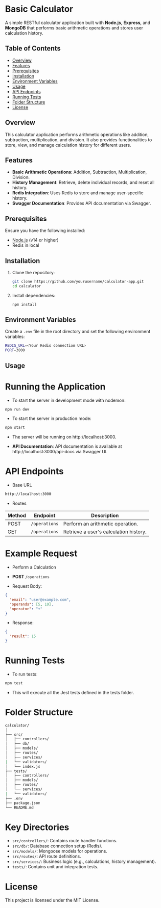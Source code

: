 # Basic Calculator 

A simple RESTful calculator application built with **Node.js**, **Express**, and **MongoDB** that performs basic arithmetic operations and stores user calculation history.

## Table of Contents

- [Overview](#overview)
- [Features](#features)
- [Prerequisites](#prerequisites)
- [Installation](#installation)
- [Environment Variables](#environment-variables)
- [Usage](#usage)
- [API Endpoints](#api-endpoints)
- [Running Tests](#running-tests)
- [Folder Structure](#folder-structure)
- [License](#license)

## Overview

This calculator application performs arithmetic operations like addition, subtraction, multiplication, and division. It also provides functionalities to store, view, and manage calculation history for different users.

## Features

- **Basic Arithmetic Operations**: Addition, Subtraction, Multiplication, Division.
- **History Management**: Retrieve, delete individual records, and reset all history.
- **Redis Integration**: Uses Redis to store and manage user-specific history.
- **Swagger Documentation**: Provides API documentation via Swagger.
  
## Prerequisites

Ensure you have the following installed:

- [Node.js](https://nodejs.org/) (v14 or higher)
- Redis in local

## Installation

1. Clone the repository:

    ```bash
    git clone https://github.com/yourusername/calculator-app.git
    cd calculator
    ```

2. Install dependencies:

    ```bash
    npm install
    ```

## Environment Variables

Create a `.env` file in the root directory and set the following environment variables:

```bash
REDIS_URL=<Your Redis connection URL>
PORT=3000
```

## Usage

# Running the Application

- To start the server in development mode with nodemon:

```bash
npm run dev
```
- To start the server in production mode:

```bash
npm start
```

- The server will be running on http://localhost:3000.

- **API Documentation**: API documentation is available at http://localhost:3000/api-docs via Swagger UI.

# API Endpoints

- Base URL
```bash
http://localhost:3000
```

- Routes

| Method | Endpoint           | Description                                    |
|--------|--------------------|------------------------------------------------|
| POST   | `/operations`        | Perform an arithmetic operation.              |
| GET    | `/operations`          | Retrieve a user's calculation history.        |

# Example Request

- Perform a Calculation

- **POST** `/operations`

- Request Body:

```json
{
  "email": "user@example.com",
  "operands": [5, 10],
  "operator": "+"
}
```
- Response:

```json
{
  "result": 15
}
```

# Running Tests

- To run tests:

```bash
npm test
```

- This will execute all the Jest tests defined in the tests folder.

# Folder Structure

```bash
calculator/
│
├── src/
│   ├── controllers/
│   ├── db/
│   ├── models/
│   ├── routes/
│   ├── services/
|   └── validators/
│   └── index.js
├── tests/
│   ├── controllers/
│   ├── models/
│   ├── routes/
│   └── services/
|   └── validators/
├── .env
├── package.json
└── README.md
```

# Key Directories

- `src/controllers/`: Contains route handler functions.
- `src/db/`: Database connection setup (Redis).
- `src/models/`: Mongoose models for operations.
- `src/routes/`: API route definitions.
- `src/services/`: Business logic (e.g., calculations, history management).
- `tests/`: Contains unit and integration tests.

# License

This project is licensed under the MIT License.
